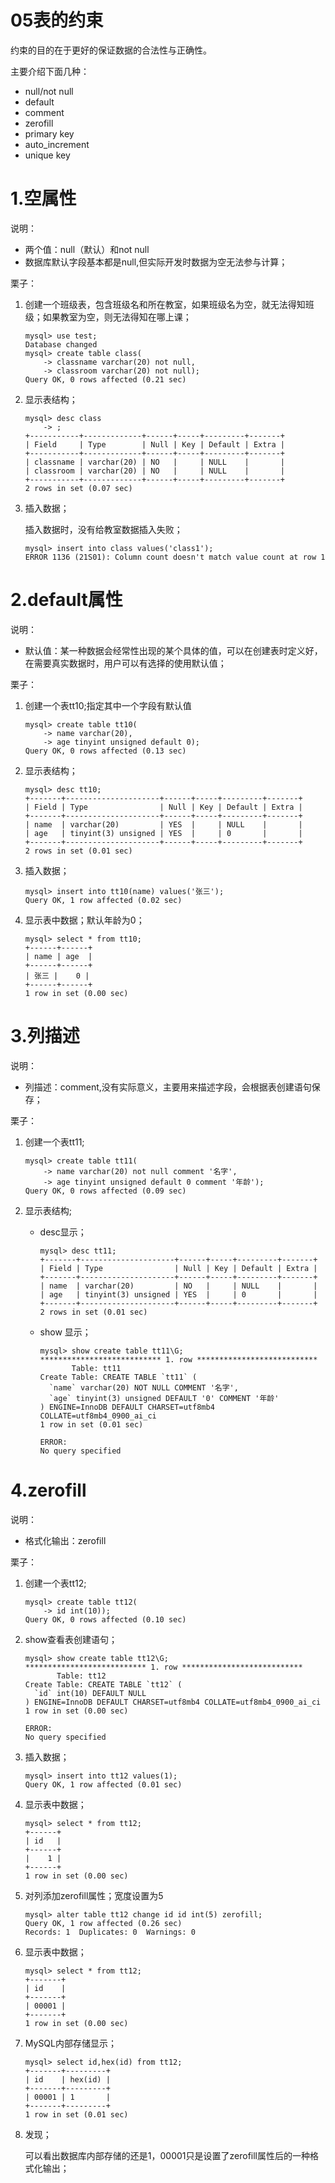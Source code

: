 # 05表的约束

约束的目的在于更好的保证数据的合法性与正确性。

主要介绍下面几种：

- null/not null
- default
- comment
- zerofill
- primary key
- auto_increment
- unique key

# 1.空属性

说明：

- 两个值：null（默认）和not null
- 数据库默认字段基本都是null,但实际开发时数据为空无法参与计算；

栗子：

1. 创建一个班级表，包含班级名和所在教室，如果班级名为空，就无法得知班级；如果教室为空，则无法得知在哪上课；

   ```mysql
   mysql> use test;
   Database changed
   mysql> create table class(
       -> classname varchar(20) not null,
       -> classroom varchar(20) not null);
   Query OK, 0 rows affected (0.21 sec)
   ```

2. 显示表结构；

   ```mysql
   mysql> desc class
       -> ;
   +-----------+-------------+------+-----+---------+-------+
   | Field     | Type        | Null | Key | Default | Extra |
   +-----------+-------------+------+-----+---------+-------+
   | classname | varchar(20) | NO   |     | NULL    |       |
   | classroom | varchar(20) | NO   |     | NULL    |       |
   +-----------+-------------+------+-----+---------+-------+
   2 rows in set (0.07 sec)
   ```

3. 插入数据；

   插入数据时，没有给教室数据插入失败；

   ```mysql
   mysql> insert into class values('class1');
   ERROR 1136 (21S01): Column count doesn't match value count at row 1
   ```

# 2.default属性

说明：

- 默认值：某一种数据会经常性出现的某个具体的值，可以在创建表时定义好，在需要真实数据时，用户可以有选择的使用默认值；

栗子：

1. 创建一个表tt10;指定其中一个字段有默认值

   ```mysql
   mysql> create table tt10(
       -> name varchar(20),
       -> age tinyint unsigned default 0);
   Query OK, 0 rows affected (0.13 sec)
   ```

2. 显示表结构；

   ```mysql
   mysql> desc tt10;
   +-------+---------------------+------+-----+---------+-------+
   | Field | Type                | Null | Key | Default | Extra |
   +-------+---------------------+------+-----+---------+-------+
   | name  | varchar(20)         | YES  |     | NULL    |       |
   | age   | tinyint(3) unsigned | YES  |     | 0       |       |
   +-------+---------------------+------+-----+---------+-------+
   2 rows in set (0.01 sec)
   ```

3. 插入数据；

   ```mysql
   mysql> insert into tt10(name) values('张三');
   Query OK, 1 row affected (0.02 sec)
   ```

4. 显示表中数据；默认年龄为0；

   ```mysql
   mysql> select * from tt10;
   +------+------+
   | name | age  |
   +------+------+
   | 张三 |    0 |
   +------+------+
   1 row in set (0.00 sec)
   ```

# 3.列描述

说明：

- 列描述：comment,没有实际意义，主要用来描述字段，会根据表创建语句保存；

栗子：

1. 创建一个表tt11;

   ```mysql
   mysql> create table tt11(
       -> name varchar(20) not null comment '名字',
       -> age tinyint unsigned default 0 comment '年龄');
   Query OK, 0 rows affected (0.09 sec)
   ```

2. 显示表结构;

   - desc显示；

     ```mysql
     mysql> desc tt11;
     +-------+---------------------+------+-----+---------+-------+
     | Field | Type                | Null | Key | Default | Extra |
     +-------+---------------------+------+-----+---------+-------+
     | name  | varchar(20)         | NO   |     | NULL    |       |
     | age   | tinyint(3) unsigned | YES  |     | 0       |       |
     +-------+---------------------+------+-----+---------+-------+
     2 rows in set (0.01 sec)
     ```

   - show 显示；

     ```mysql
     mysql> show create table tt11\G;
     *************************** 1. row ***************************
            Table: tt11
     Create Table: CREATE TABLE `tt11` (
       `name` varchar(20) NOT NULL COMMENT '名字',
       `age` tinyint(3) unsigned DEFAULT '0' COMMENT '年龄'
     ) ENGINE=InnoDB DEFAULT CHARSET=utf8mb4 COLLATE=utf8mb4_0900_ai_ci
     1 row in set (0.01 sec)
     
     ERROR:
     No query specified
     ```

# 4.zerofill

说明：

- 格式化输出：zerofill

栗子：

1. 创建一个表tt12;

   ```mysql
   mysql> create table tt12(
       -> id int(10));
   Query OK, 0 rows affected (0.10 sec)
   ```

2. show查看表创建语句；

   ```mysql
   mysql> show create table tt12\G;
   *************************** 1. row ***************************
          Table: tt12
   Create Table: CREATE TABLE `tt12` (
     `id` int(10) DEFAULT NULL
   ) ENGINE=InnoDB DEFAULT CHARSET=utf8mb4 COLLATE=utf8mb4_0900_ai_ci
   1 row in set (0.00 sec)
   
   ERROR:
   No query specified
   ```

3. 插入数据；

   ```mysql
   mysql> insert into tt12 values(1);
   Query OK, 1 row affected (0.01 sec)
   ```

4. 显示表中数据；

   ```mysql
   mysql> select * from tt12;
   +------+
   | id   |
   +------+
   |    1 |
   +------+
   1 row in set (0.00 sec)
   ```

5. 对列添加zerofill属性；宽度设置为5

   ```mysql
   mysql> alter table tt12 change id id int(5) zerofill;
   Query OK, 1 row affected (0.26 sec)
   Records: 1  Duplicates: 0  Warnings: 0
   ```

6. 显示表中数据；

   ```mysql
   mysql> select * from tt12;
   +-------+
   | id    |
   +-------+
   | 00001 |
   +-------+
   1 row in set (0.00 sec)
   ```

7. MySQL内部存储显示；

   ```mysql
   mysql> select id,hex(id) from tt12;
   +-------+---------+
   | id    | hex(id) |
   +-------+---------+
   | 00001 | 1       |
   +-------+---------+
   1 row in set (0.01 sec)
   ```

8. 发现；

   可以看出数据库内部存储的还是1，00001只是设置了zerofill属性后的一种格式化输出；

